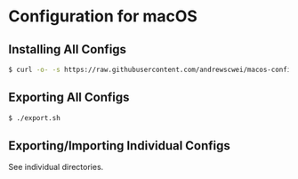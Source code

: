 # Configuration for macOS

## Installing All Configs

```sh
$ curl -o- -s https://raw.githubusercontent.com/andrewscwei/macos-config/master/install.sh | bash
```

## Exporting All Configs

```sh
$ ./export.sh
```

## Exporting/Importing Individual Configs

See individual directories.
